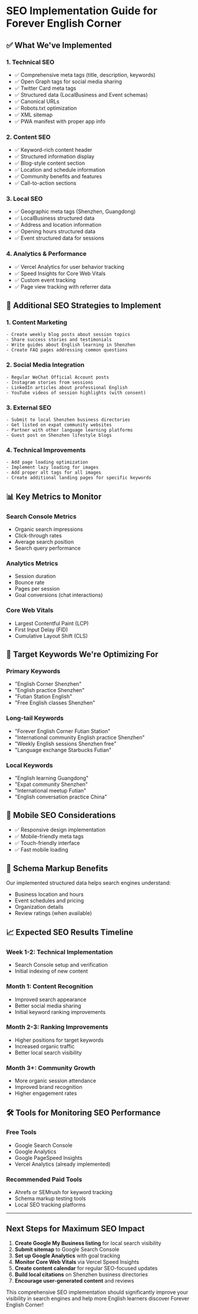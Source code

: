 # SEO Implementation Guide for Forever English Corner

## ✅ What We've Implemented

### 1. **Technical SEO**
- ✅ Comprehensive meta tags (title, description, keywords)
- ✅ Open Graph tags for social media sharing
- ✅ Twitter Card meta tags
- ✅ Structured data (LocalBusiness and Event schemas)
- ✅ Canonical URLs
- ✅ Robots.txt optimization
- ✅ XML sitemap
- ✅ PWA manifest with proper app info

### 2. **Content SEO**
- ✅ Keyword-rich content header
- ✅ Structured information display
- ✅ Blog-style content section
- ✅ Location and schedule information
- ✅ Community benefits and features
- ✅ Call-to-action sections

### 3. **Local SEO**
- ✅ Geographic meta tags (Shenzhen, Guangdong)
- ✅ LocalBusiness structured data
- ✅ Address and location information
- ✅ Opening hours structured data
- ✅ Event structured data for sessions

### 4. **Analytics & Performance**
- ✅ Vercel Analytics for user behavior tracking
- ✅ Speed Insights for Core Web Vitals
- ✅ Custom event tracking
- ✅ Page view tracking with referrer data

## 🚀 Additional SEO Strategies to Implement

### 1. **Content Marketing**
```
- Create weekly blog posts about session topics
- Share success stories and testimonials
- Write guides about English learning in Shenzhen
- Create FAQ pages addressing common questions
```

### 2. **Social Media Integration**
```
- Regular WeChat Official Account posts
- Instagram stories from sessions
- LinkedIn articles about professional English
- YouTube videos of session highlights (with consent)
```

### 3. **External SEO**
```
- Submit to local Shenzhen business directories
- Get listed on expat community websites
- Partner with other language learning platforms
- Guest post on Shenzhen lifestyle blogs
```

### 4. **Technical Improvements**
```
- Add page loading optimization
- Implement lazy loading for images
- Add proper alt tags for all images
- Create additional landing pages for specific keywords
```

## 📊 Key Metrics to Monitor

### Search Console Metrics
- Organic search impressions
- Click-through rates
- Average search position
- Search query performance

### Analytics Metrics
- Session duration
- Bounce rate
- Pages per session
- Goal conversions (chat interactions)

### Core Web Vitals
- Largest Contentful Paint (LCP)
- First Input Delay (FID)
- Cumulative Layout Shift (CLS)

## 🎯 Target Keywords We're Optimizing For

### Primary Keywords
- "English Corner Shenzhen"
- "English practice Shenzhen"
- "Futian Station English"
- "Free English classes Shenzhen"

### Long-tail Keywords
- "Forever English Corner Futian Station"
- "International community English practice Shenzhen"
- "Weekly English sessions Shenzhen free"
- "Language exchange Starbucks Futian"

### Local Keywords
- "English learning Guangdong"
- "Expat community Shenzhen"
- "International meetup Futian"
- "English conversation practice China"

## 📱 Mobile SEO Considerations
- ✅ Responsive design implementation
- ✅ Mobile-friendly meta tags
- ✅ Touch-friendly interface
- ✅ Fast mobile loading

## 🔗 Schema Markup Benefits
Our implemented structured data helps search engines understand:
- Business location and hours
- Event schedules and pricing
- Organization details
- Review ratings (when available)

## 📈 Expected SEO Results Timeline

### Week 1-2: Technical Implementation
- Search Console setup and verification
- Initial indexing of new content

### Month 1: Content Recognition
- Improved search appearance
- Better social media sharing
- Initial keyword ranking improvements

### Month 2-3: Ranking Improvements
- Higher positions for target keywords
- Increased organic traffic
- Better local search visibility

### Month 3+: Community Growth
- More organic session attendance
- Improved brand recognition
- Higher engagement rates

## 🛠️ Tools for Monitoring SEO Performance

### Free Tools
- Google Search Console
- Google Analytics
- Google PageSpeed Insights
- Vercel Analytics (already implemented)

### Recommended Paid Tools
- Ahrefs or SEMrush for keyword tracking
- Schema markup testing tools
- Local SEO tracking platforms

---

## Next Steps for Maximum SEO Impact

1. **Create Google My Business listing** for local search visibility
2. **Submit sitemap** to Google Search Console
3. **Set up Google Analytics** with goal tracking
4. **Monitor Core Web Vitals** via Vercel Speed Insights
5. **Create content calendar** for regular SEO-focused updates
6. **Build local citations** on Shenzhen business directories
7. **Encourage user-generated content** and reviews

This comprehensive SEO implementation should significantly improve your visibility in search engines and help more English learners discover Forever English Corner!
